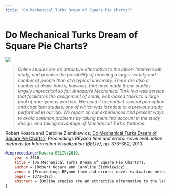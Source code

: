 ```yaml
---
title: "Do Mechanical Turks Dream of Square Pie Charts?"
---
```


# Do Mechanical Turks Dream of Square Pie Charts?

<p><img src="https://media.eagereyes.org/media/2010/mturk-paper.jpg" /></p>

> _Online studies are an attractive alternative to the labor- intensive lab study, and promise the possibility of reaching a larger variety and number of people than at a typical university. There are also a number of draw-backs, however, that have made these studies largely impractical so far. Amazon’s Mechanical Turk is a web service that facilitates the assignment of small, web-based tasks to a large pool of anonymous workers. We used it to conduct several perception and cognition studies, one of which was identical to a previous study performed in our lab. We report on our experiences and present ways to avoid common problems by taking them into account in the study design, and taking advantage of Mechanical Turk’s features._

Robert Kosara and Caroline Ziemkiewicz, <a href="https://media.eagereyes.org/papers/2010/Kosara-BELIV-2010.pdf" target="_blank">Do Mechanical Turks Dream of Square Pie Charts?</a>, _Proceedings BEyond time and errors: novel evaLuation methods for Information Visualization (BELIV)_, pp. 373–382, 2010.


```bibtex
@inproceedings{Kosara:BELIV:2010,
	year = 2010,
	title = {Do Mechanical Turks Dream of Square Pie Charts?},
	author = {Robert Kosara and Caroline Ziemkiewicz},
	venue = {Proceedings BEyond time and errors: novel evaLuation methods for Information Visualization (BELIV)},
	pages = {373–382},
	abstract = {Online studies are an attractive alternative to the labor- intensive lab study, and promise the possibility of reaching a larger variety and number of people than at a typical university. There are also a number of draw-backs, however, that have made these studies largely impractical so far. Amazon’s Mechanical Turk is a web service that facilitates the assignment of small, web-based tasks to a large pool of anonymous workers. We used it to conduct several perception and cognition studies, one of which was identical to a previous study performed in our lab. We report on our experiences and present ways to avoid common problems by taking them into account in the study design, and taking advantage of Mechanical Turk’s features.},
}
```


